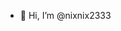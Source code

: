 - 👋 Hi, I’m @nixnix2333

<!---
nixnix2333/nixnix2333 is a ✨ special ✨ repository because its `README.md` (this file) appears on your GitHub profile.
You can click the Preview link to take a look at your changes.
--->
